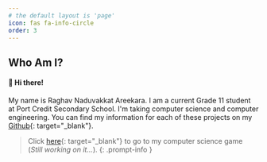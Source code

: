 ```yaml
---
# the default layout is 'page'
icon: fas fa-info-circle
order: 3
---
```


<!-- > Add Markdown syntax content to file `_tabs/about.md`{: .filepath } and it will show up on this page.
{: .prompt-tip } -->

## Who Am I?

#### 👋 Hi there!
My name is Raghav Naduvakkat Areekara. I am a current Grade 11 student at Port Credit Secondary School. I'm taking computer science and computer engineering. You can find my information for each of these projects on my [Github](https://github.com/raghavn1){: target="_blank"}.

> Click [here](https://github.com/raghavn1/2DArkham){: target="_blank"} to go to my computer science game (*Still working on it...*).
{: .prompt-info }